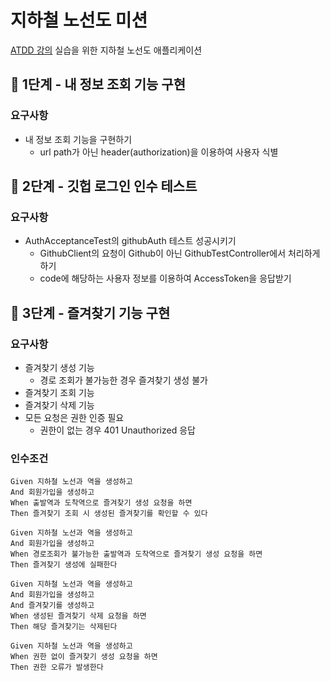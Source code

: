 # 지하철 노선도 미션
[ATDD 강의](https://edu.nextstep.camp/c/R89PYi5H) 실습을 위한 지하철 노선도 애플리케이션

## 🚀 1단계 - 내 정보 조회 기능 구현

### 요구사항
- 내 정보 조회 기능을 구현하기
  - url path가 아닌 header(authorization)을 이용하여 사용자 식별

## 🚀 2단계 - 깃헙 로그인 인수 테스트

### 요구사항
- AuthAcceptanceTest의 githubAuth 테스트 성공시키기
  - GithubClient의 요청이 Github이 아닌 GithubTestController에서 처리하게 하기
  - code에 해당하는 사용자 정보를 이용하여 AccessToken을 응답받기

## 🚀 3단계 - 즐겨찾기 기능 구현

### 요구사항
- 즐겨찾기 생성 기능
  - 경로 조회가 불가능한 경우 즐겨찾기 생성 불가
- 즐겨찾기 조회 기능
- 즐겨찾기 삭제 기능
- 모든 요청은 권한 인증 필요
  - 권한이 없는 경우 401 Unauthorized 응답

### 인수조건
```
Given 지하철 노선과 역을 생성하고
And 회원가입을 생성하고
When 출발역과 도착역으로 즐겨찾기 생성 요청을 하면
Then 즐겨찾기 조회 시 생성된 즐겨찾기를 확인할 수 있다

Given 지하철 노선과 역을 생성하고
And 회원가입을 생성하고
When 경로조회가 불가능한 출발역과 도착역으로 즐겨찾기 생성 요청을 하면
Then 즐겨찾기 생성에 실패한다

Given 지하철 노선과 역을 생성하고
And 회원가입을 생성하고
And 즐겨찾기를 생성하고
When 생성된 즐겨찾기 삭제 요청을 하면
Then 해당 즐겨찾기는 삭제된다

Given 지하철 노선과 역을 생성하고
When 권한 없이 즐겨찾기 생성 요청을 하면
Then 권한 오류가 발생한다
```
